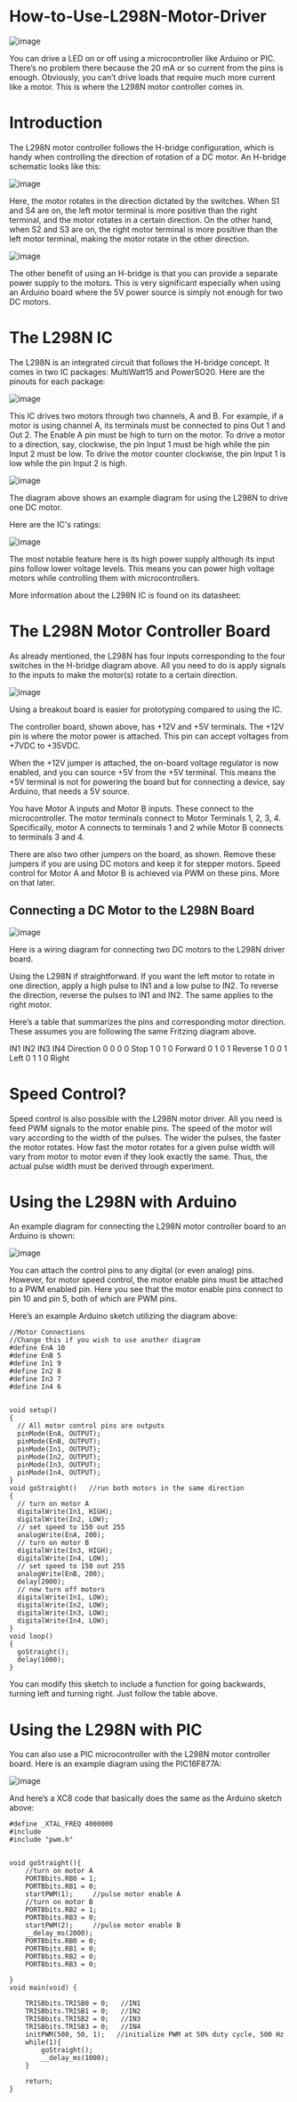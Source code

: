 # How-to-Use-L298N-Motor-Driver

![image](https://user-images.githubusercontent.com/19898602/145053081-ed103353-c688-4c8a-86c3-cf1863557d57.png)


You can drive a LED on or off using a microcontroller like Arduino or PIC. There’s no problem there because the 20 mA or so current from the pins is enough. Obviously, you can’t drive loads that require much more current like a motor. This is where the L298N motor controller comes in.

# Introduction

The L298N motor controller follows the H-bridge configuration, which is handy when controlling the direction of rotation of a DC motor. An H-bridge schematic looks like this:

![image](https://user-images.githubusercontent.com/19898602/145053230-06831bb9-e822-4e71-ba20-779db93a13d5.png)


Here, the motor rotates in the direction dictated by the switches. When S1 and S4 are on, the left motor terminal is more positive than the right terminal, and the motor rotates in a certain direction. On the other hand, when S2 and S3 are on, the right motor terminal is more positive than the left motor terminal, making the motor rotate in the other direction.

![image](https://user-images.githubusercontent.com/19898602/145053283-f99c2240-d710-4909-961a-f2b3f8fa5f80.png)


The other benefit of using an H-bridge is that you can provide a separate power supply to the motors. This is very significant especially when using an Arduino board where the 5V power source is simply not enough for two DC motors.

# The L298N IC
The L298N is an integrated circuit that follows the H-bridge concept. It comes in two IC packages: MultiWatt15 and PowerSO20. Here are the pinouts for each package:

![image](https://user-images.githubusercontent.com/19898602/145053342-cef7506c-8bc6-41c9-843e-0c5e26eb841f.png)




This IC drives two motors through two channels, A and B. For example, if a motor is using channel A, its terminals must be connected to pins Out 1 and Out 2. The Enable A pin must be high to turn on the motor. To drive a motor to a direction, say, clockwise, the pin Input 1 must be high while the pin Input 2 must be low. To drive the motor counter clockwise, the pin Input 1 is low while the pin Input 2 is high.



![image](https://user-images.githubusercontent.com/19898602/145053389-dd83e9d5-3a0b-489e-98a7-9110c2ff138e.png)


The diagram above shows an example diagram for using the L298N to drive one DC motor.

Here are the IC's ratings:

![image](https://user-images.githubusercontent.com/19898602/145053422-9738f4b2-6d2d-4859-8166-d935527ca97b.png)


The most notable feature here is its high power supply although its input pins follow lower voltage levels. This means you can power high voltage motors while controlling them with microcontrollers.

More information about the L298N IC is found on its datasheet:

# The L298N Motor Controller Board

As already mentioned, the L298N has four inputs corresponding to the four switches in the H-bridge diagram above. All you need to do is apply signals to the inputs to make the motor(s) rotate to a certain direction.


![image](https://user-images.githubusercontent.com/19898602/145053513-6eb41b50-dbf7-4069-a547-a418308aa7e7.png)


Using a breakout board is easier for prototyping compared to using the IC.

The controller board, shown above, has +12V and +5V terminals. The +12V pin is where the motor power is attached. This pin can accept voltages from +7VDC to +35VDC.


When the +12V jumper is attached, the on-board voltage regulator is now enabled, and you can source +5V from the +5V terminal. This means the +5V terminal is not for powering the board but for connecting a device, say Arduino, that needs a 5V source.


You have Motor A inputs and Motor B inputs. These connect to the microcontroller. The motor terminals connect to Motor Terminals 1, 2, 3, 4. Specifically, motor A connects to terminals 1 and 2 while Motor B connects to terminals 3 and 4.

There are also two other jumpers on the board, as shown. Remove these jumpers if you are using DC motors and keep it for stepper motors. Speed control for Motor A and Motor B is achieved via PWM on these pins. More on that later.

## Connecting a DC Motor to the L298N Board

![image](https://user-images.githubusercontent.com/19898602/145053624-cf74dbc3-ce0b-4bf3-b134-cd5aad4a5d90.png)

Here is a wiring diagram for connecting two DC motors to the L298N driver board.

Using the L298N if straightforward. If you want the left motor to rotate in one direction, apply a high pulse to IN1 and a low pulse to IN2. To reverse the direction, reverse the pulses to IN1 and IN2. The same applies to the right motor.

Here’s a table that summarizes the pins and corresponding motor direction. These assumes you are following the same Fritzing diagram above.

IN1	IN2	IN3	IN4	Direction
0	   0	 0	 0	Stop
1    0	 1	 0	Forward
0	   1	 0	 1	Reverse
1	   0	 0	 1	Left
0	   1	 1	 0	Right


# Speed Control?
Speed control is also possible with the L298N motor driver. All you need is feed PWM signals to the motor enable pins. The speed of the motor will vary according to the width of the pulses. The wider the pulses, the faster the motor rotates. How fast the motor rotates for a given pulse width will vary from motor to motor even if they look exactly the same. Thus, the actual pulse width must be derived through experiment.

# Using the L298N with Arduino

An example diagram for connecting the L298N motor controller board to an Arduino is shown:

![image](https://user-images.githubusercontent.com/19898602/145053865-bb4e6e75-5bf6-4da6-adfc-912527f0cd85.png)


You can attach the control pins to any digital (or even analog) pins. However, for motor speed control, the motor enable pins must be attached to a PWM enabled pin. Here you see that the motor enable pins connect to pin 10 and pin 5, both of which are PWM pins.

Here’s an example Arduino sketch utilizing the diagram above:


`````
//Motor Connections
//Change this if you wish to use another diagram
#define EnA 10
#define EnB 5
#define In1 9
#define In2 8
#define In3 7
#define In4 6


void setup()
{
  // All motor control pins are outputs
  pinMode(EnA, OUTPUT);
  pinMode(EnB, OUTPUT);
  pinMode(In1, OUTPUT);
  pinMode(In2, OUTPUT);
  pinMode(In3, OUTPUT);
  pinMode(In4, OUTPUT);
}
void goStraight()   //run both motors in the same direction
{
  // turn on motor A
  digitalWrite(In1, HIGH);
  digitalWrite(In2, LOW);
  // set speed to 150 out 255
  analogWrite(EnA, 200);
  // turn on motor B
  digitalWrite(In3, HIGH);
  digitalWrite(In4, LOW);
  // set speed to 150 out 255
  analogWrite(EnB, 200);
  delay(2000);
  // now turn off motors
  digitalWrite(In1, LOW);
  digitalWrite(In2, LOW);  
  digitalWrite(In3, LOW);
  digitalWrite(In4, LOW);
}
void loop()
{
  goStraight();
  delay(1000);
}

`````
You can modify this sketch to include a function for going backwards, turning left and turning right. Just follow the table above.

# Using the L298N with PIC 

You can also use a PIC microcontroller with the L298N motor controller board. Here is an example diagram using the PIC16F877A:


![image](https://user-images.githubusercontent.com/19898602/145054068-a69d0148-e00b-4116-bf61-8beea54cd60b.png)


And here’s a XC8 code that basically does the same as the Arduino sketch above:

````
#define _XTAL_FREQ 4000000
#include 
#include "pwm.h"


void goStraight(){
    //turn on motor A
    PORTBbits.RB0 = 1;
    PORTBbits.RB1 = 0;
    startPWM(1);     //pulse motor enable A      
    //turn on motor B
    PORTBbits.RB2 = 1;
    PORTBbits.RB3 = 0;
    startPWM(2);     //pulse motor enable B
    __delay_ms(2000);
    PORTBbits.RB0 = 0;
    PORTBbits.RB1 = 0;
    PORTBbits.RB2 = 0;
    PORTBbits.RB3 = 0;
    
}
void main(void) {
    
    TRISBbits.TRISB0 = 0;   //IN1
    TRISBbits.TRISB1 = 0;   //IN2
    TRISBbits.TRISB2 = 0;   //IN3
    TRISBbits.TRISB3 = 0;   //IN4
    initPWM(500, 50, 1);   //initialize PWM at 50% duty cycle, 500 Hz
    while(1){
        goStraight();
        __delay_ms(1000);
    }
    
    return;
}



`````







